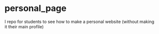 # personal_page
I repo for students to see how to make a personal website (without making it their main profile)

